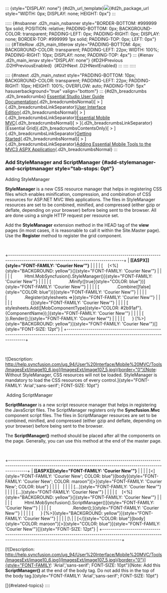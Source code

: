 ::: {style="DISPLAY: none"}
[](ms-xhelp:///?Id=d2h_url_template){#d2h_url_template}![](!package_url!){#d2h_package_url style="WIDTH: 0px; DISPLAY: none; HEIGHT: 0px"}
:::

::::: {#nsbanner .d2h_main_nsbanner style="BORDER-BOTTOM: #999999 1px solid; POSITION: relative; PADDING-BOTTOM: 0px; BACKGROUND-COLOR: transparent; PADDING-LEFT: 0px; PADDING-RIGHT: 0px; DISPLAY: none; BORDER-TOP: #999999 1px solid; PADDING-TOP: 0px; LEFT: 0px"}
:::: {#TitleRow .d2h_main_titlerow style="PADDING-BOTTOM: 4px; BACKGROUND-COLOR: transparent; PADDING-LEFT: 22px; WIDTH: 100%; PADDING-RIGHT: 10px; DISPLAY: none; PADDING-TOP: 4px"}
::: {#ienav .d2h_main_ienav style="DISPLAY: none"}
[](ms-xhelp:///?Id=9ac024a0-198b-48a3-bbae-5cd7f82ae041){#D2HPrevious .D2HPreviousEnabled}  [](ms-xhelp:///?Id=2b5f6627-1320-4a9f-8c8f-215f023234fe){#D2HNext .D2HNextEnabled}
:::
::::
:::::

:::: {#nstext .d2h_main_nstext style="PADDING-BOTTOM: 10px; BACKGROUND-COLOR: transparent; PADDING-LEFT: 22px; PADDING-RIGHT: 10px; HEIGHT: 100%; OVERFLOW: auto; PADDING-TOP: 5px" hasuserbackground="true" valign="bottom"}
::: {#d2h_breadcrumbs .d2h_breadcrumbs}
[Essential Studio User Guide Documentation](ms-xhelp:///?Id=12457748-09e3-4d74-a240-8e049cedf030){.d2h_breadcrumbsNormal}[ \> ]{.d2h_breadcrumbsLinkSeparator}[User Interface Edition](ms-xhelp:///?Id=c29296b7-531c-413b-a0ec-488ca1f7f669){.d2h_breadcrumbsNormal}[ \> ]{.d2h_breadcrumbsLinkSeparator}[Essential Mobile MVC](ms-xhelp:///?Id=74df42e3-5434-4590-9be6-3ae2f911cbbc){.d2h_breadcrumbsNormal}[ \> ]{.d2h_breadcrumbsLinkSeparator}[Essential Grid]{.d2h_breadcrumbsContentsOnly}[ \> ]{.d2h_breadcrumbsLinkSeparator}[Getting Started](ms-xhelp:///?Id=397f4d98-2e34-4dc5-8b77-1d56a317b150){.d2h_breadcrumbsNormal}[ \> ]{.d2h_breadcrumbsLinkSeparator}[Adding Essential Mobile Tools to the MVC3 ASPX Application](ms-xhelp:///?Id=0ca8a414-fdd5-4640-a96f-f144cf6b16be){.d2h_breadcrumbsNormal}
:::

### Add StyleManager and ScriptManager {#add-stylemanager-and-scriptmanager style="tab-stops: 0pt"}

Adding StyleManager

**StyleManager** is a new CSS resource manager that helps in registering CSS files which enables minification, compression, and combination of CSS resources for ASP.NET MVC Web applications. The files in StyleManager resources are set to be combined, minified, and compressed (either gzip or deflate, depending on your browser) before being sent to the browser. All are done using a single HTTP request per resource set.

Add the **StyleManager** extension method in the HEAD tag of the **view** pages (in most cases, it is reasonable to call it within the Site.Master page). Use the **Register** method to register the grid component.

 

+---------------------------------------------------------------------------------------------------------------------------------------+
| **[\[ASPX\]]{style="FONT-FAMILY: 'Courier New'"}**                                                                                    |
|                                                                                                                                       |
| [    [\<%]{style="BACKGROUND: yellow"}{]{style="FONT-FAMILY: 'Courier New'"}                                                          |
|                                                                                                                                       |
| [          Html.MobSyncfusion().StyleManager()]{style="FONT-FAMILY: 'Courier New'"}                                                   |
|                                                                                                                                       |
| [              .Minify([true]{style="COLOR: blue"})]{style="FONT-FAMILY: 'Courier New'"}                                              |
|                                                                                                                                       |
| [              .Combine([false]{style="COLOR: blue"})]{style="FONT-FAMILY: 'Courier New'"}                                            |
|                                                                                                                                       |
| [              .Register(stylesheets =\>]{style="FONT-FAMILY: 'Courier New'"}                                                         |
|                                                                                                                                       |
| [               {]{style="FONT-FAMILY: 'Courier New'"}                                                                                |
|                                                                                                                                       |
| [                   stylesheets.Add([MobComponentType]{style="COLOR: #2b91af"}.{ComponentName});]{style="FONT-FAMILY: 'Courier New'"} |
|                                                                                                                                       |
| [               }).Render();]{style="FONT-FAMILY: 'Courier New'"}                                                                     |
|                                                                                                                                       |
| [      } [%\>]{style="BACKGROUND: yellow"}]{style="FONT-FAMILY: 'Courier New'"}[]{style="FONT-SIZE: 12pt"}                            |
+---------------------------------------------------------------------------------------------------------------------------------------+

 

![Description: http://help.syncfusion.com/ug_94/User%20Interface/Mobile%20MVC/Tools/ImagesExt/image10_6.jpg](ImagesExt/image107_5.jpg){border="0"}[Note: Without StyleManager, CSS resources will not be loaded. StyleManager is mandatory to load the CSS resources of every control.]{style="FONT-FAMILY: 'Arial','sans-serif'; FONT-SIZE: 10pt"}

 Adding ScriptManager

**ScriptManager** is a new script resource manager that helps in registering the JavaScript files. The ScriptManager registers only the **Syncfusion.Mvc** component script files. The files in ScriptManager resources are set to be combined, minified, and compressed (either gzip and deflate, depending on your browser) before being sent to the browser.

The **ScriptManager()** method should be placed after all the components on the page. Generally, you can use this method at the end of the master page.

 

+---------------------------------------------------------------------------------------------------------------------------------------------------------------------+
| **[\[ASPX\]]{style="FONT-FAMILY: 'Courier New'"}**                                                                                                                  |
|                                                                                                                                                                     |
| [\<]{style="FONT-FAMILY: 'Courier New'; COLOR: blue"}[body]{style="FONT-FAMILY: 'Courier New'; COLOR: maroon"}[\>]{style="FONT-FAMILY: 'Courier New'; COLOR: blue"} |
|                                                                                                                                                                     |
|                                                                                                                                                                     |
|                                                                                                                                                                     |
| [...]{style="FONT-FAMILY: 'Courier New'"}                                                                                                                           |
|                                                                                                                                                                     |
| [...]{style="FONT-FAMILY: 'Courier New'"}                                                                                                                           |
|                                                                                                                                                                     |
| [    [\<%]{style="BACKGROUND: yellow"}{]{style="FONT-FAMILY: 'Courier New'"}                                                                                        |
|                                                                                                                                                                     |
| [          Html.MobSyncfusion().ScriptManager()]{style="FONT-FAMILY: 'Courier New'"}                                                                                |
|                                                                                                                                                                     |
| [                 .Render();]{style="FONT-FAMILY: 'Courier New'"}                                                                                                   |
|                                                                                                                                                                     |
| [      } [%\>]{style="BACKGROUND: yellow"}]{style="FONT-FAMILY: 'Courier New'"}                                                                                     |
|                                                                                                                                                                     |
| [\                                                                                                                                                                  |
| [\</]{style="COLOR: blue"}[body]{style="COLOR: maroon"}[\>]{style="COLOR: blue"}]{style="FONT-FAMILY: 'Courier New'"}[]{style="FONT-SIZE: 12pt"}                    |
+---------------------------------------------------------------------------------------------------------------------------------------------------------------------+

[![Description: http://help.syncfusion.com/ug_94/User%20Interface/Mobile%20MVC/Tools/ImagesExt/image10_6.jpg](ImagesExt/image107_5.jpg){border="0"}]{style="FONT-FAMILY: 'Arial','sans-serif'; FONT-SIZE: 10pt"}[Note: Add this **ScriptManager()** at the end of the body tag. Do not add this in the top of the body tag.]{style="FONT-FAMILY: 'Arial','sans-serif'; FONT-SIZE: 10pt"}

[]{#related-topics}
::::
